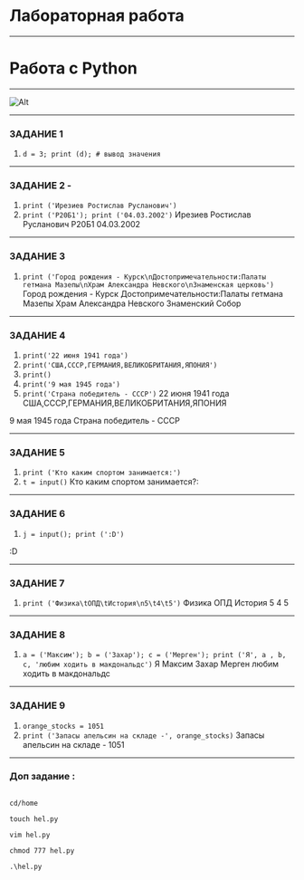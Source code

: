# Лабораторная работа

<hr>

# Работа с Python

<hr>

![Alt](https://d3t3ozftmdmh3i.cloudfront.net/production/podcast_uploaded_nologo/3578703/3578703-1584109636000-9de9156b4427b.jpg)

<hr>

### ЗАДАНИЕ 1 
1. `d = 3; print (d); # вывод значения`

<hr>

### ЗАДАНИЕ 2 - 
1. `print ('Ирезиев Ростислав Русланович')` 
2. `print ('Р20Б1'); print ('04.03.2002')`
Ирезиев Ростислав Русланович
Р20Б1
04.03.2002

<hr>

### ЗАДАНИЕ 3 
1. `print ('Город рождения - Курск\nДостопримечательности:Палаты гетмана Мазепы\nХрам Александра Невского\nЗнаменская церковь')`
Город рождения - Курск
Достопримечательности:Палаты гетмана Мазепы
Храм Александра Невского
Знаменский Собор

<hr>

### ЗАДАНИЕ 4 
1. `print('22 июня 1941 года')`
2. `print('США,СССР,ГЕРМАНИЯ,ВЕЛИКОБРИТАНИЯ,ЯПОНИЯ')`
3. `print()`
4. `print('9 мая 1945 года')`
5. `print('Страна победитель - СССР')`
22 июня 1941 года
США,СССР,ГЕРМАНИЯ,ВЕЛИКОБРИТАНИЯ,ЯПОНИЯ

9 мая 1945 года
Страна победитель - СССР

<hr>

### ЗАДАНИЕ 5 
1. `print ('Кто каким спортом занимается:')` 
2. `t = input()`
Кто каким спортом занимается?:

<hr>

### ЗАДАНИЕ 6 
1. `j = input(); print (':D')`

:D

<hr>

### ЗАДАНИЕ 7 
1. `print ('Физика\tОПД\tИстория\n5\t4\t5')`
Физика ОПД История
5       4       5

<hr>

### ЗАДАНИЕ 8 
1. `a = ('Максим'); b = ('Захар'); c = ('Мерген'); print ('Я', a , b, c, 'любим ходить в макдональдс')`
Я Максим Захар Мерген любим ходить в макдональдс

<hr>

### ЗАДАНИЕ 9 
1. `orange_stocks = 1051`
2. `print ('Запасы апельсин на складе -', orange_stocks)`
Запасы апельсин на складе - 1051

<hr>

### Доп задание :
```apt install python3.8

cd/home

touch hel.py

vim hel.py

chmod 777 hel.py

.\hel.py
